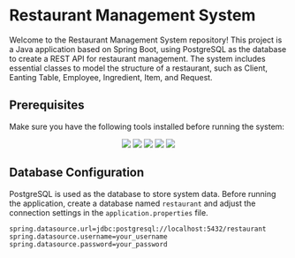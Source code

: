 # Restaurant Management System

Welcome to the Restaurant Management System repository! This project is a Java application based on Spring Boot, using PostgreSQL as the database to create a REST API for restaurant management. The system includes essential classes to model the structure of a restaurant, such as Client, Eanting Table, Employee, Ingredient, Item, and Request.

## Prerequisites

Make sure you have the following tools installed before running the system:

<p align="center">
   <a alt="Java">
      <img src="https://img.shields.io/badge/Java-v21-blue.svg" />
  </a>

  <a alt="Spring Boot">
      <img src="https://img.shields.io/badge/Spring%20Boot-v3.0.4-brightgreen.svg" />
  </a>
   <a alt="Maven">
      <img src="https://img.shields.io/badge/Maven-v3.9.6-blue.svg" />
  </a>
  <a alt="Postgres">
      <img src="https://img.shields.io/badge/Postgres-v16.2-blue.svg" />
  </a>
  <a alt="Flyway">
      <img src="https://img.shields.io/badge/Flyway-v9.5.1-red.svg">
  </a>
</p>

## Database Configuration

PostgreSQL is used as the database to store system data. Before running the application, create a database named `restaurant` and adjust the connection settings in the `application.properties` file.   
    
  ```properties
  spring.datasource.url=jdbc:postgresql://localhost:5432/restaurant
  spring.datasource.username=your_username
  spring.datasource.password=your_password
